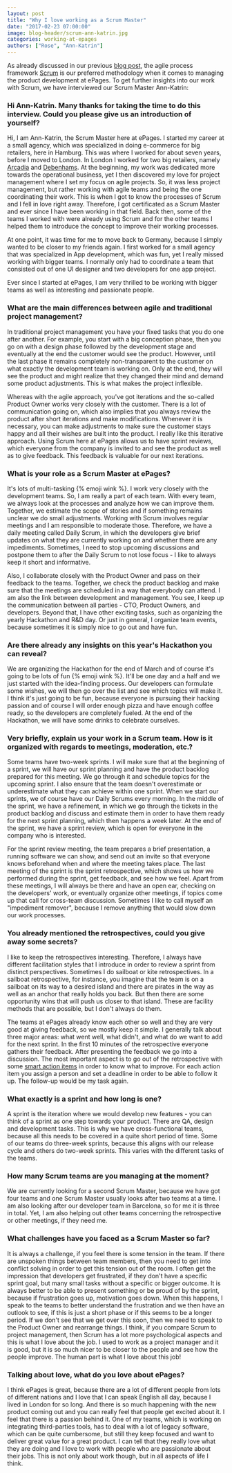 ```yaml
---
layout: post
title: "Why I love working as a Scrum Master"
date: "2017-02-23 07:00:00"
image: blog-header/scrum-ann-katrin.jpg
categories: working-at-epages
authors: ["Rose", "Ann-Katrin"]
---
```


As already discussed in our previous [blog post](https://developer.epages.com/blog/2017/01/31/getting-twice-the-things-done-in-half-the-time.html), the agile process framework [Scrum](https://www.scrum.org/resources/what-is-scrum) is our preferred methodology when it comes to managing the product development at ePages.
To get further insights into our work with Scrum, we have interviewed our Scrum Master Ann-Katrin:

### Hi Ann-Katrin. Many thanks for taking the time to do this interview. Could you please give us an introduction of yourself?

Hi, I am Ann-Katrin, the Scrum Master here at ePages.
I started my career at a small agency, which was specialized in doing e-commerce for big retailers, here in Hamburg.
This was where I worked for about seven years, before I moved to London.
In London I worked for two big retailers, namely [Arcadia](https://www.arcadiagroup.co.uk/) and [Debenhams](http://www.debenhams.com/).
At the beginning, my work was dedicated more towards the operational business, yet I then discovered my love for project management where I set my focus on agile projects.
So, it was less project management, but rather working with agile teams and being the one coordinating their work.
This is when I got to know the processes of Scrum and I fell in love right away.
Therefore, I got certificated as a Scrum Master and ever since I have been working in that field.
Back then, some of the teams I worked with were already using Scrum and for the other teams I helped them to introduce the concept to improve their working processes.

At one point, it was time for me to move back to Germany, because I simply wanted to be closer to my friends again.
I first worked for a small agency that was specialized in App development, which was fun, yet I really missed working with bigger teams.
I normally only had to coordinate a team that consisted out of one UI designer and two developers for one app project.

Ever since I started at ePages, I am very thrilled to be working with bigger teams as well as interesting and passionate people.

### What are the main differences between agile and traditional project management?

In traditional project management you have your fixed tasks that you do one after another.
For example, you start with a big conception phase, then you go on with a design phase followed by the development stage and eventually at the end the customer would see the product.
However, until the last phase it remains completely non-transparent to the customer on what exactly the development team is working on.
Only at the end, they will see the product and might realize that they changed their mind and demand some product adjustments.
This is what makes the project inflexible.

Whereas with the agile approach, you've got iterations and the so-called Product Owner works very closely with the customer.
There is a lot of communication going on, which also implies that you always review the product after short iterations and make modifications.
Whenever it is necessary, you can make adjustments to make sure the customer stays happy and all their wishes are built into the product.
I really like this iterative approach.
Using Scrum here at ePages allows us to have sprint reviews, which everyone from the company is invited to and see the product as well as to give feedback.
This feedback is valuable for our next iterations.

### What is your role as a Scrum Master at ePages?

It's lots of multi-tasking {% emoji wink %}.
I work very closely with the development teams.
So, I am really a part of each team.
With every team, we always look at the processes and analyze how we can improve them.
Together, we estimate the scope of stories and if something remains unclear we do small adjustments.
Working with Scrum involves regular meetings and I am responsible to moderate those.
Therefore, we have a daily meeting called Daily Scrum, in which the developers give brief updates on what they are currently working on and whether there are any impediments.
Sometimes, I need to stop upcoming discussions and postpone them to after the Daily Scrum to not lose focus - I like to always keep it short and informative.

Also, I collaborate closely with the Product Owner and pass on their feedback to the teams.
Together, we check the product backlog and make sure that the meetings are scheduled in a way that everybody can attend.
I am also the link between development and management.
You see, I keep up the communication between all parties - CTO, Product Owners, and developers.
Beyond that, I have other exciting tasks, such as organizing the yearly Hackathon and R&D day.
Or just in general, I organize team events, because sometimes it is simply nice to go out and have fun.

### Are there already any insights on this year's Hackathon you can reveal?

We are organizing the Hackathon for the end of March and of course it's going to be lots of fun {% emoji wink %}.
It'll be one day and a half and we just started with the idea-finding process.
Our developers can formulate some wishes, we will then go over the list and see which topics will make it.
I think it's just going to be fun, because everyone is pursuing their hacking passion and of course I will order enough pizza and have enough coffee ready, so the developers are completely fueled.
At the end of the Hackathon, we will have some drinks to celebrate ourselves.

### Very briefly, explain us your work in a Scrum team. How is it organized with regards to meetings, moderation, etc.?

Some teams have two-week sprints.
I will make sure that at the beginning of a sprint, we will have our sprint planning and have the product backlog prepared for this meeting.
We go through it and schedule topics for the upcoming sprint.
I also ensure that the team doesn't overestimate or underestimate what they can achieve within one sprint.
When we start our sprints, we of course have our Daily Scrums every morning.
In the middle of the sprint, we have a refinement, in which we go through the tickets in the product backlog and discuss and estimate them in order to have them ready for the next sprint planning, which then happens a week later.
At the end of the sprint, we have a sprint review, which is open for everyone in the company who is interested.

For the sprint review meeting, the team prepares a brief presentation, a running software we can show, and send out an invite so that everyone knows beforehand when and where the meeting takes place.
The last meeting of the sprint is the sprint retrospective, which shows us how we performed during the sprint, get feedback, and see how we feel.
Apart from these meetings, I will always be there and have an open ear, checking on the developers' work, or eventually organize other meetings, if topics come up that call for cross-team discussion.
Sometimes I like to call myself an "impediment remover", because I remove anything that would slow down our work processes.

### You already mentioned the retrospectives, could you give away some secrets?

I like to keep the retrospectives interesting.
Therefore, I always have different facilitation styles that I introduce in order to review a sprint from distinct perspectives.
Sometimes I do sailboat or kite retrospectives.
In a sailboat retrospective, for instance, you imagine that the team is on a sailboat on its way to a desired island and there are pirates in the way as well as an anchor that really holds you back.
But then there are some opportunity wins that will push us closer to that island.
These are facility methods that are possible, but I don't always do them.

The teams at ePages already know each other so well and they are very good at giving feedback, so we mostly keep it simple.
I generally talk about three major areas: what went well, what didn't, and what do we want to add for the next sprint.
In the first 10 minutes of the retrospective everyone gathers their feedback.
After presenting the feedback we go into a discussion.
The most important aspect is to go out of the retrospective with some [smart action items](http://agileinaflash.blogspot.de/2009/06/smart-goals.html) in order to know what to improve.
For each action item you assign a person and set a deadline in order to be able to follow it up.
The follow-up would be my task again.

### What exactly is a sprint and how long is one?

A sprint is the iteration where we would develop new features - you can think of a sprint as one step towards your product.
There are QA, design and development tasks.
This is why we have cross-functional teams, because all this needs to be covered in a quite short period of time.
Some of our teams do three-week sprints, because this aligns with our release cycle and others do two-week sprints.
This varies with the different tasks of the teams.

### How many Scrum teams are you managing at the moment?

We are currently looking for a second Scrum Master, because we have got four teams and one Scrum Master usually looks after two teams at a time.
I am also looking after our developer team in Barcelona, so for me it is three in total.
Yet, I am also helping out other teams concerning the retrospective or other meetings, if they need me.

### What challenges have you faced as a Scrum Master so far?

It is always a challenge, if you feel there is some tension in the team.
If there are unspoken things between team members, then you need to get into conflict solving in order to get this tension out of the room.
I often get the impression that developers get frustrated, if they don't have a specific sprint goal, but many small tasks without a specific or bigger outcome.
It is always better to be able to present something or be proud of by the sprint, because if frustration goes up, motivation goes down.
When this happens, I speak to the teams to better understand the frustration and we then have an outlook to see, if this is just a short phase or if this seems to be a longer period.
If we don't see that we get over this soon, then we need to speak to the Product Owner and rearrange things.
I think, if you compare Scrum to project management, then Scrum has a lot more psychological aspects and this is what I love about the job.
I used to work as a project manager and it is good, but it is so much nicer to be closer to the people and see how the people improve.
The human part is what I love about this job!

### Talking about love, what do you love about ePages?

I think ePages is great, because there are a lot of different people from lots of different nations and I love that I can speak English all day, because I lived in London for so long.
And there is so much happening with the new product coming out and you can really feel that people get excited about it.
I feel that there is a passion behind it.
One of my teams, which is working on integrating third-parties tools, has to deal with a lot of legacy software, which can be quite cumbersome, but still they keep focused and want to deliver great value for a great product.
I can tell that they really love what they are doing and I love to work with people who are passionate about their jobs.
This is not only about work though, but in all aspects of life I think.
